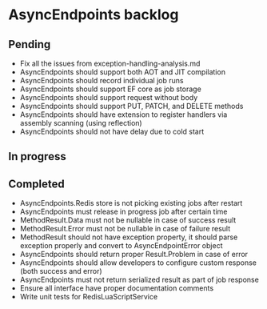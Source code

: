 # AsyncEndpoints backlog

## Pending

- Fix all the issues from exception-handling-analysis.md
- AsyncEndpoints should support both AOT and JIT compilation
- AsyncEndpoints should record individual job runs
- AsyncEndpoints should support EF core as job storage
- AsyncEndpoints should support request without body
- AsyncEndpoints should support PUT, PATCH, and DELETE methods
- AsyncEndpoints should have extension to register handlers via assembly scanning (using reflection)
- AsyncEndpoints should not have delay due to cold start

## In progress


## Completed

- AsyncEndpoints.Redis store is not picking existing jobs after restart
- AsyncEndpoints must release in progress job after certain time
- MethodResult.Data must not be nullable in case of success result
- MethodResult.Error must not be nullable in case of failure result
- MethodResult should not have exception property, it should parse exception properly and convert to AsyncEndpointError object
- AsyncEndpoints should return proper Result.Problem in case of error
- AsyncEndpoints should allow developers to configure custom response (both success and error)
- AsyncEndpoints must not return serialized result as part of job response
- Ensure all interface have proper documentation comments
- Write unit tests for RedisLuaScriptService
